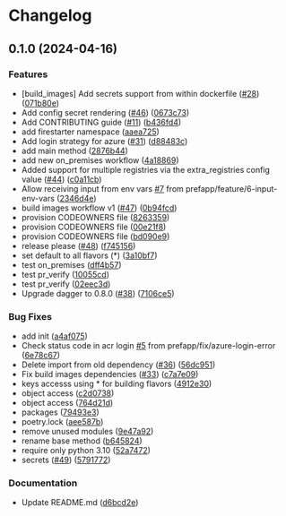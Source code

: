 # Changelog

## 0.1.0 (2024-04-16)


### Features

* [build_images] Add secrets support from within dockerfile ([#28](https://github.com/prefapp/firestarter-workflows/issues/28)) ([071b80e](https://github.com/prefapp/firestarter-workflows/commit/071b80e0d436ce786769775b4d62e174b91cb965))
* Add config secret rendering ([#46](https://github.com/prefapp/firestarter-workflows/issues/46)) ([0673c73](https://github.com/prefapp/firestarter-workflows/commit/0673c73039fb9c628a8b9d488e9974b76e6228d5))
* Add CONTRIBUTING guide ([#11](https://github.com/prefapp/firestarter-workflows/issues/11)) ([b436fd4](https://github.com/prefapp/firestarter-workflows/commit/b436fd4e0895c90475bae804fea597ae642af51c))
* add firestarter namespace ([aaea725](https://github.com/prefapp/firestarter-workflows/commit/aaea72574baec0be701f9bbbdb230abb7f1af95e))
* Add login strategy for azure ([#31](https://github.com/prefapp/firestarter-workflows/issues/31)) ([d88483c](https://github.com/prefapp/firestarter-workflows/commit/d88483c0cf0e8b576f094d8a469c31d0152b7515))
* add main method ([2876b44](https://github.com/prefapp/firestarter-workflows/commit/2876b44651226707704d1e24ba867748a1d56c88))
* add new on_premises workflow ([4a18869](https://github.com/prefapp/firestarter-workflows/commit/4a18869efe8f405c05ff8dcea940d684cf42bcea))
* Added support for multiple registries via the extra_registries config value ([#44](https://github.com/prefapp/firestarter-workflows/issues/44)) ([c0a11cb](https://github.com/prefapp/firestarter-workflows/commit/c0a11cb5837cf5652c57bfa57b0eae1c374650c1))
* Allow receiving input from env vars [#7](https://github.com/prefapp/firestarter-workflows/issues/7) from prefapp/feature/6-input-env-vars ([2346d4e](https://github.com/prefapp/firestarter-workflows/commit/2346d4ec6401c44f2149c97d964924e6108adab2))
* build images workflow v1 ([#47](https://github.com/prefapp/firestarter-workflows/issues/47)) ([0b94fcd](https://github.com/prefapp/firestarter-workflows/commit/0b94fcdfceddb08518d17b86df702afe43f8106d))
* provision CODEOWNERS file ([8263359](https://github.com/prefapp/firestarter-workflows/commit/82633594407029e11766aaea773709bd2d71889d))
* provision CODEOWNERS file ([00e21f8](https://github.com/prefapp/firestarter-workflows/commit/00e21f8f2edbbb9f3d51577626a43d36c0f7088a))
* provision CODEOWNERS file ([bd090e9](https://github.com/prefapp/firestarter-workflows/commit/bd090e9122994820a35a0acbe3acaed61368570a))
* release please ([#48](https://github.com/prefapp/firestarter-workflows/issues/48)) ([f745156](https://github.com/prefapp/firestarter-workflows/commit/f7451560374f352b371329a75e82d3164e53dd0b))
* set default to all flavors (*) ([3a10bf7](https://github.com/prefapp/firestarter-workflows/commit/3a10bf740b4973225a1f46ebad25fc3d3ce5f071))
* test on_premises ([dff4b57](https://github.com/prefapp/firestarter-workflows/commit/dff4b57b1bb1d384801fd9ac187af31da19b4110))
* test pr_verify ([10055cd](https://github.com/prefapp/firestarter-workflows/commit/10055cde68968c04d9c76e7eef39d2aff1616270))
* test pr_verify ([02eec3d](https://github.com/prefapp/firestarter-workflows/commit/02eec3d2b796540a9020fdea785f385a9b6d55bb))
* Upgrade dagger to 0.8.0 ([#38](https://github.com/prefapp/firestarter-workflows/issues/38)) ([7106ce5](https://github.com/prefapp/firestarter-workflows/commit/7106ce5bddae66682fb17ab516767f0af9b0641b))


### Bug Fixes

* add init ([a4af075](https://github.com/prefapp/firestarter-workflows/commit/a4af0756b63cf5b31cfd3254a1bc18b1485ee8db))
* Check status code in acr login [#5](https://github.com/prefapp/firestarter-workflows/issues/5) from prefapp/fix/azure-login-error ([6e78c67](https://github.com/prefapp/firestarter-workflows/commit/6e78c67347a78e73b19a2e1b9bcd6ae00394a23d))
* Delete import from old dependency ([#36](https://github.com/prefapp/firestarter-workflows/issues/36)) ([56dc951](https://github.com/prefapp/firestarter-workflows/commit/56dc951d616b79d7def55eba7e62411b91fdbaf4))
* Fix build images dependencies ([#33](https://github.com/prefapp/firestarter-workflows/issues/33)) ([c7a7e09](https://github.com/prefapp/firestarter-workflows/commit/c7a7e091de33b51f6abad0b0f203f51bc948f035))
* keys accesss using * for building flavors ([4912e30](https://github.com/prefapp/firestarter-workflows/commit/4912e30454b8f8b5b8712a7e8ee57792aa4ca28d))
* object access ([c2d0738](https://github.com/prefapp/firestarter-workflows/commit/c2d07386f34736a4d003d31030f18554fd3bbfef))
* object access ([764d21d](https://github.com/prefapp/firestarter-workflows/commit/764d21d412b1d5a428d115ddfec93b84332597ec))
* packages ([79493e3](https://github.com/prefapp/firestarter-workflows/commit/79493e390b9866eedc4df4a0a02cd5db92f974c3))
* poetry.lock ([aee587b](https://github.com/prefapp/firestarter-workflows/commit/aee587bd1b70c7e18f4244c648e55ae87d5ad9d6))
* remove unused modules ([9e47a92](https://github.com/prefapp/firestarter-workflows/commit/9e47a922d9f0a6bf3dad0aec66ee97e20ac8e060))
* rename base method ([b645824](https://github.com/prefapp/firestarter-workflows/commit/b645824a3cac9f6abb93fe94601ee245fe8a231f))
* require only python 3.10 ([52a7472](https://github.com/prefapp/firestarter-workflows/commit/52a7472ac6ddf6c668ff1a4d0ffce16292da2d9c))
* secrets ([#49](https://github.com/prefapp/firestarter-workflows/issues/49)) ([5791772](https://github.com/prefapp/firestarter-workflows/commit/57917721de88d0b70711fe58b9e32bf7a0c1255b))


### Documentation

* Update README.md ([d6bcd2e](https://github.com/prefapp/firestarter-workflows/commit/d6bcd2e33471e17a9d6212c098e8e1bc332c0d86))
